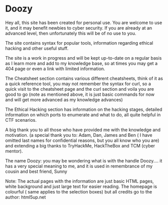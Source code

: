 # Doozy

Hey all, this site has been created for personal use. You are welcome to use it, and it may benefit newbies to cyber security. 
If you are already at an advanced level, then unfortunately this will be of no use to you.

The site contains syntax for popular tools, information regarding ethical hacking and other useful stuff. 

The site is a work in progress and will be kept up-to-date on a regular basis as I learn more and add to my knowledge base, so at times you may get a 404 page or even a link 
with limited information.

The Cheatsheet section contains various different cheatsheets, think of it as a quick reference tool, you may not remember the syntax for curl, so a quick visit to the cheatsheet page and the curl section and voila you are good to go (note as mentioned above, it is just basic commands for now and will get more advanced as my knowledge advances)

The Ethical Hacking section has information on the hacking stages, detailed information on which ports to enumerate and what to do, all quite helpful in CTF scenarios.

A big thank you to all those who have provided me with the knowledge and motivation. (a special thank you to: Adam, Dan, James and Ben ( I have omitted last names for confidential reasons, but you all know who you are) and extending a big thanks to TryHackMe, HackTheBox and TCM (cyber mentor).


The name Doozy:
you may be wondering what is with the handle Doozy.... it has a very special meaning to me, and it is used in remembrance of my cousin and best friend, Sunny

Note:
The actual pages with the information are just basic HTML pages, white background and just large text for easier reading.
The homepage is colourful ( same applies to the selection boxes) but  all credits go to the author: html5up.net 
